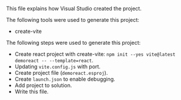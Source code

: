 This file explains how Visual Studio created the project.

The following tools were used to generate this project:
- create-vite

The following steps were used to generate this project:
- Create react project with create-vite: `npm init --yes vite@latest demoreact -- --template=react`.
- Updating `vite.config.js` with port.
- Create project file (`demoreact.esproj`).
- Create `launch.json` to enable debugging.
- Add project to solution.
- Write this file.
